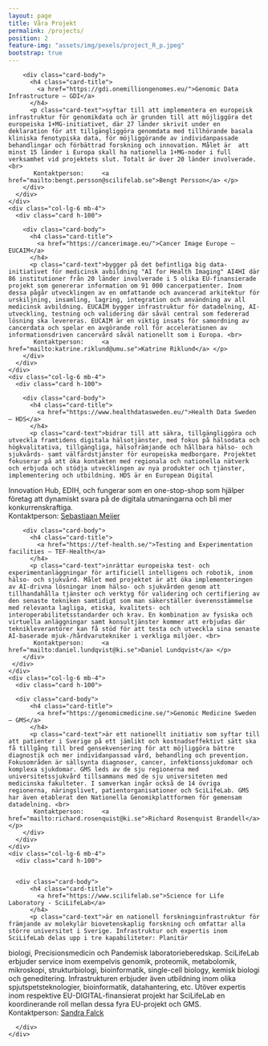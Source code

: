 ```yaml
---
layout: page
title: Våra Projekt
permalink: /projects/
position: 2
feature-img: "assets/img/pexels/project_R_p.jpeg"
bootstrap: true
---
```


   <!-- Page Content -->
<div class="container-fluid">

  <div class="row">
    <div class="col-lg-6 mb-4">
      <div class="card h-100">


        

        <div class="card-body">
          <h4 class="card-title">
            <a href="https://gdi.onemilliongenomes.eu/">Genomic Data Infrastructure – GDI</a>
          </h4>
          <p class="card-text">syftar till att implementera en europeisk infrastruktur för genomikdata och är grunden till att möjliggöra det europeiska 1+MG-initiativet, där 27 länder skrivit under en deklaration för att tillgängliggöra genomdata med tillhörande basala kliniska fenotypiska data, för möjliggörande av individanpassade behandlingar och förbättrad forskning och innovation. Målet är  att minst 15 länder i Europa skall ha nationella 1+MG-noder i full verksamhet vid projektets slut. Totalt är över 20 länder involverade. <br>
           Kontaktperson:     <a href="mailto:bengt.persson@scilifelab.se">Bengt Persson</a> </p>
        </div>
      </div>
    </div>
    <div class="col-lg-6 mb-4">
      <div class="card h-100">
      
        <div class="card-body">
          <h4 class="card-title">
            <a href="https://cancerimage.eu/">Cancer Image Europe – EUCAIM</a>
          </h4>
          <p class="card-text">bygger på det befintliga big data-initiativet för medicinsk avbildning "AI for Health Imaging" AI4HI där 86 institutioner från 20 länder involverade i 5 olika EU-finansierade projekt som genererar information om 91 000 cancerpatienter. Inom dessa pågår utvecklingen av en omfattande och avancerad arkitektur för urskiljning, insamling, lagring, integration och användning av all medicinsk avbildning. EUCAIM bygger infrastruktur för datadelning, AI-utveckling, testning och validering där såväl central som federerad lösning ska levereras. EUCAIM är en viktig insats för samordning av cancerdata och spelar en avgörande roll för accelerationen av informationsdriven cancervård såväl nationellt som i Europa. <br>
           Kontaktperson:     <a href="mailto:katrine.riklund@umu.se">Katrine Riklund</a> </p>
        </div>
      </div>
    </div>
    <div class="col-lg-6 mb-4">
      <div class="card h-100">

        <div class="card-body">
          <h4 class="card-title">
            <a href="https://www.healthdatasweden.eu/">Health Data Sweden – HDS</a>
          </h4>
          <p class="card-text">bidrar till att säkra, tillgängliggöra och utveckla framtidens digitala hälsotjänster, med fokus på hälsodata och högkvalitativa, tillgängliga, hälsofrämjande och hållbara hälso- och sjukvårds- samt välfärdstjänster för europeiska medborgare. Projektet fokuserar på att öka kontakten med regionala och nationella nätverk och erbjuda och stödja utvecklingen av nya produkter och tjänster, implementering och utbildning. HDS är en European Digital
Innovation Hub, EDIH, och fungerar som en one-stop-shop som hjälper företag att dynamiskt svara på de digitala utmaningarna och bli mer konkurrenskraftiga. <br>
           Kontaktperson:     <a href="mailto:smeijer@kth.se">Sebastiaan Meijer</a> </p>
        </div>
      </div>
    </div>
    <div class="col-lg-6 mb-4">
      <div class="card h-100">

        <div class="card-body">
          <h4 class="card-title">
            <a href="https://tef-health.se/">Testing and Experimentation facilities – TEF-Health</a>
          </h4>
          <p class="card-text">inrättar europeiska test- och experimentanläggningar för artificiell intelligens och robotik, inom hälso- och sjukvård. Målet med projektet är att öka implementeringen av AI-drivna lösningar inom hälso- och sjukvården genom att tillhandahålla tjänster och verktyg för validering och certifiering av den senaste tekniken samtidigt som man säkerställer överensstämmelse med relevanta lagliga, etiska, kvalitets- och interoperabilitetsstandarder och krav. En kombination av fysiska och virtuella anläggningar samt konsultjänster kommer att erbjudas där teknikleverantörer kan få stöd för att testa och utveckla sina senaste AI-baserade mjuk-/hårdvarutekniker i verkliga miljöer. <br>
           Kontaktperson:     <a href="mailto:daniel.lundqvist@ki.se">Daniel Lundqvist</a> </p>
        </div>
     </div>
    </div>
    <div class="col-lg-6 mb-4">
      <div class="card h-100">
      
      <div class="card-body">
          <h4 class="card-title">
            <a href="https://genomicmedicine.se/">Genomic Medicine Sweden – GMS</a>
          </h4>
          <p class="card-text">är ett nationellt initiativ som syftar till att patienter i Sverige på ett jämlikt och kostnadseffektivt sätt ska få tillgång till bred gensekvensering för att möjliggöra bättre diagnostik och mer individanpassad vård, behandling och prevention. Fokusområden är sällsynta diagnoser, cancer, infektionssjukdomar och komplexa sjukdomar. GMS leds av de sju regionerna med universitetssjukvård tillsammans med de sju universiteten med medicinska fakulteter. I samverkan ingår också de 14 övriga regionerna, näringslivet, patientorganisationer och SciLifeLab. GMS har även etablerat den Nationella Genomikplattformen för gemensam datadelning. <br>
           Kontaktperson:     <a href="mailto:richard.rosenquist@ki.se">Richard Rosenquist Brandell</a> </p>
        </div>
      </div>
    </div>
    <div class="col-lg-6 mb-4">
      <div class="card h-100">
      
        
      <div class="card-body">
          <h4 class="card-title">
            <a href="https://www.scilifelab.se">Science for Life Laboratory - SciLifeLab</a>
          </h4>
          <p class="card-text">är en nationell forskningsinfrastruktur för främjande av molekylär biovetenskaplig forskning och omfattar alla större universitet i Sverige. Infrastruktur och expertis inom SciLifeLab delas upp i tre kapabiliteter: Planitär
biologi, Precisionsmedicin och Pandemisk laboratorieberedskap. SciLifeLab erbjuder service inom exempelvis genomik, proteomik, metabolomik, mikroskopi, strukturbiologi, bioinformatik, single-cell biology, kemisk biologi och geneditering. Infrastrukturen erbjuder även utbildning inom olika spjutspetsteknologier, bioinformatik, datahantering, etc. Utöver expertis inom respektive EU-DIGITAL-finansierat projekt har SciLifeLab en koordinerande roll mellan dessa fyra EU-projekt och GMS. <br>
           Kontaktperson:     <a href="mailto:sandra.falck@scilifelab.se">Sandra Falck</a> </p>
        </div>
       
      </div>
    </div>
  </div>
  <!-- /.row -->

</div>
<!-- /.container -->
